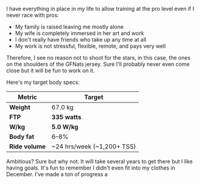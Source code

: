 I have everything in place in my life to allow training at the pro level even if I never race with pros:

- My family is raised leaving me mostly alone
- My wife is completely immersed in her art and work
- I don't really have friends who take up any time at all
- My work is not stressful, flexible, remote, and pays very well

Therefore, I see no reason not to shoot for the stars, in this case, the ones on the shoulders of the GFNats jersey. Sure I'll probably never even come close but it will be fun to work on it.

Here's my target body specs:

|**Metric**|**Target**|
|---|---|
|**Weight**|67.0 kg|
|**FTP**|**335 watts**|
|**W/kg**|**5.0 W/kg**|
|**Body fat**|6–8%|
|**Ride volume**|~24 hrs/week (~1,200+ TSS)|

Ambitious? Sure but why not. It will take several years to get there but I like having goals. It's fun to remember I didn't even fit into my clothes in December. I've made a ton of progress a